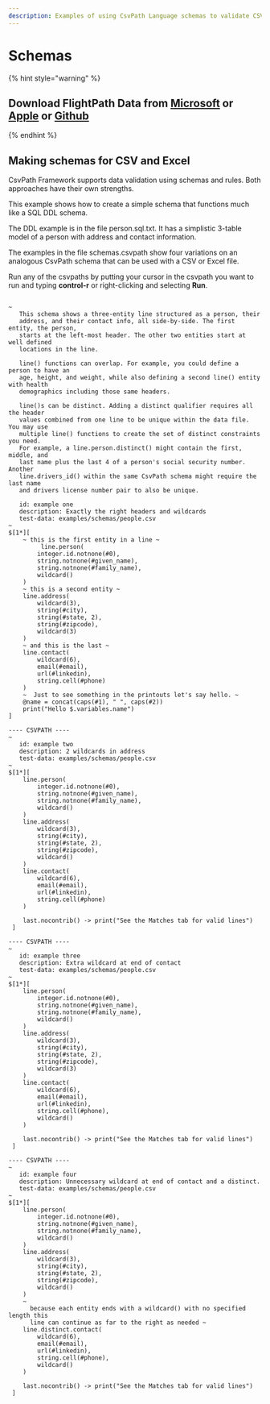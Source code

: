 ```yaml
---
description: Examples of using CsvPath Language schemas to validate CSV/Excel data
---
```


# Schemas

{% hint style="warning" %}
## Download FlightPath Data from [Microsoft](https://apps.microsoft.com/detail/9P9PBPKZ4JDF) or [Apple](https://apps.apple.com/us/app/flightpath-data/id6745823097) or [Github](https://github.com/dk107dk/flightpath)
{% endhint %}

## Making schemas for CSV and Excel

CsvPath Framework supports data validation using schemas and rules. Both approaches have their own strengths.

This example shows how to create a simple schema that functions much like a SQL DDL schema.

The DDL example is in the file person.sql.txt. It has a simplistic 3-table model of a person with address and contact information.

The examples in the file schemas.csvpath show four variations on an analogous CsvPath schema that can be used with a CSV or Excel file.

Run any of the csvpaths by putting your cursor in the csvpath you want to run and typing **control-r** or right-clicking and selecting **Run**.

<figure><img src="../../../.gitbook/assets/Screenshot 2025-08-26 at 12.07.01 PM.png" alt=""><figcaption></figcaption></figure>

```clike
~
   This schema shows a three-entity line structured as a person, their
   address, and their contact info, all side-by-side. The first entity, the person,
   starts at the left-most header. The other two entities start at well defined
   locations in the line.

   line() functions can overlap. For example, you could define a person to have an
   age, height, and weight, while also defining a second line() entity with health
   demographics including those same headers.

   line()s can be distinct. Adding a distinct qualifier requires all the header
   values combined from one line to be unique within the data file. You may use
   multiple line() functions to create the set of distinct constraints you need.
   For example, a line.person.distinct() might contain the first, middle, and
   last name plus the last 4 of a person's social security number. Another
   line.drivers_id() within the same CsvPath schema might require the last name
   and drivers license number pair to also be unique.

   id: example one
   description: Exactly the right headers and wildcards
   test-data: examples/schemas/people.csv
~
$[1*][
	~ this is the first entity in a line ~
         line.person(
		integer.id.notnone(#0),
		string.notnone(#given_name),
		string.notnone(#family_name),
		wildcard()
	)
	~ this is a second entity ~
	line.address(
		wildcard(3),
		string(#city),
		string(#state, 2),
		string(#zipcode),
		wildcard(3)
	)
	~ and this is the last ~
	line.contact(
		wildcard(6),
		email(#email),
		url(#linkedin),
		string.cell(#phone)
	)
	~  Just to see something in the printouts let's say hello. ~
	@name = concat(caps(#1), " ", caps(#2))
	print("Hello $.variables.name")
]

---- CSVPATH ----
~
   id: example two
   description: 2 wildcards in address
   test-data: examples/schemas/people.csv
~
$[1*][
    line.person(
		integer.id.notnone(#0),
		string.notnone(#given_name),
		string.notnone(#family_name),
		wildcard()
	)
	line.address(
		wildcard(3),
		string(#city),
		string(#state, 2),
		string(#zipcode),
		wildcard()
	)
	line.contact(
		wildcard(6),
		email(#email),
		url(#linkedin),
		string.cell(#phone)
	)

    last.nocontrib() -> print("See the Matches tab for valid lines")
 ]

---- CSVPATH ----
~
   id: example three
   description: Extra wildcard at end of contact
   test-data: examples/schemas/people.csv
~
$[1*][
    line.person(
		integer.id.notnone(#0),
		string.notnone(#given_name),
		string.notnone(#family_name),
		wildcard()
	)
	line.address(
		wildcard(3),
		string(#city),
		string(#state, 2),
		string(#zipcode),
		wildcard(3)
	)
	line.contact(
		wildcard(6),
		email(#email),
		url(#linkedin),
		string.cell(#phone),
		wildcard()
	)

    last.nocontrib() -> print("See the Matches tab for valid lines")
 ]

---- CSVPATH ----
~
   id: example four
   description: Unnecessary wildcard at end of contact and a distinct.
   test-data: examples/schemas/people.csv
~
$[1*][
    line.person(
		integer.id.notnone(#0),
		string.notnone(#given_name),
		string.notnone(#family_name),
		wildcard()
	)
	line.address(
		wildcard(3),
		string(#city),
		string(#state, 2),
		string(#zipcode),
		wildcard()
	)
	~
	  because each entity ends with a wildcard() with no specified length this
 	  line can continue as far to the right as needed ~
	line.distinct.contact(
		wildcard(6),
		email(#email),
		url(#linkedin),
		string.cell(#phone),
		wildcard()
	)

    last.nocontrib() -> print("See the Matches tab for valid lines")
 ]
```



